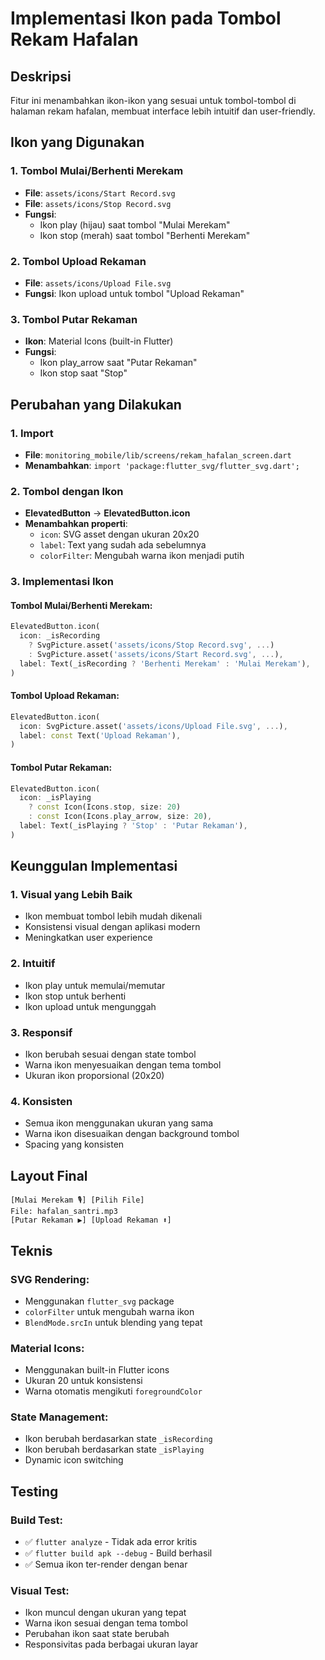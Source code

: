 # Implementasi Ikon pada Tombol Rekam Hafalan

## Deskripsi
Fitur ini menambahkan ikon-ikon yang sesuai untuk tombol-tombol di halaman rekam hafalan, membuat interface lebih intuitif dan user-friendly.

## Ikon yang Digunakan

### 1. Tombol Mulai/Berhenti Merekam
- **File**: `assets/icons/Start Record.svg`
- **File**: `assets/icons/Stop Record.svg`
- **Fungsi**: 
  - Ikon play (hijau) saat tombol "Mulai Merekam"
  - Ikon stop (merah) saat tombol "Berhenti Merekam"

### 2. Tombol Upload Rekaman
- **File**: `assets/icons/Upload File.svg`
- **Fungsi**: Ikon upload untuk tombol "Upload Rekaman"

### 3. Tombol Putar Rekaman
- **Ikon**: Material Icons (built-in Flutter)
- **Fungsi**: 
  - Ikon play_arrow saat "Putar Rekaman"
  - Ikon stop saat "Stop"

## Perubahan yang Dilakukan

### 1. Import
- **File**: `monitoring_mobile/lib/screens/rekam_hafalan_screen.dart`
- **Menambahkan**: `import 'package:flutter_svg/flutter_svg.dart';`

### 2. Tombol dengan Ikon
- **ElevatedButton** → **ElevatedButton.icon**
- **Menambahkan properti**:
  - `icon`: SVG asset dengan ukuran 20x20
  - `label`: Text yang sudah ada sebelumnya
  - `colorFilter`: Mengubah warna ikon menjadi putih

### 3. Implementasi Ikon

#### Tombol Mulai/Berhenti Merekam:
```dart
ElevatedButton.icon(
  icon: _isRecording 
    ? SvgPicture.asset('assets/icons/Stop Record.svg', ...)
    : SvgPicture.asset('assets/icons/Start Record.svg', ...),
  label: Text(_isRecording ? 'Berhenti Merekam' : 'Mulai Merekam'),
)
```

#### Tombol Upload Rekaman:
```dart
ElevatedButton.icon(
  icon: SvgPicture.asset('assets/icons/Upload File.svg', ...),
  label: const Text('Upload Rekaman'),
)
```

#### Tombol Putar Rekaman:
```dart
ElevatedButton.icon(
  icon: _isPlaying 
    ? const Icon(Icons.stop, size: 20)
    : const Icon(Icons.play_arrow, size: 20),
  label: Text(_isPlaying ? 'Stop' : 'Putar Rekaman'),
)
```

## Keunggulan Implementasi

### 1. Visual yang Lebih Baik
- Ikon membuat tombol lebih mudah dikenali
- Konsistensi visual dengan aplikasi modern
- Meningkatkan user experience

### 2. Intuitif
- Ikon play untuk memulai/memutar
- Ikon stop untuk berhenti
- Ikon upload untuk mengunggah

### 3. Responsif
- Ikon berubah sesuai dengan state tombol
- Warna ikon menyesuaikan dengan tema tombol
- Ukuran ikon proporsional (20x20)

### 4. Konsisten
- Semua ikon menggunakan ukuran yang sama
- Warna ikon disesuaikan dengan background tombol
- Spacing yang konsisten

## Layout Final

```
[Mulai Merekam 🎙️] [Pilih File]
File: hafalan_santri.mp3
[Putar Rekaman ▶️] [Upload Rekaman ⬆️]
```

## Teknis

### SVG Rendering:
- Menggunakan `flutter_svg` package
- `colorFilter` untuk mengubah warna ikon
- `BlendMode.srcIn` untuk blending yang tepat

### Material Icons:
- Menggunakan built-in Flutter icons
- Ukuran 20 untuk konsistensi
- Warna otomatis mengikuti `foregroundColor`

### State Management:
- Ikon berubah berdasarkan state `_isRecording`
- Ikon berubah berdasarkan state `_isPlaying`
- Dynamic icon switching

## Testing

### Build Test:
- ✅ `flutter analyze` - Tidak ada error kritis
- ✅ `flutter build apk --debug` - Build berhasil
- ✅ Semua ikon ter-render dengan benar

### Visual Test:
- Ikon muncul dengan ukuran yang tepat
- Warna ikon sesuai dengan tema tombol
- Perubahan ikon saat state berubah
- Responsivitas pada berbagai ukuran layar 